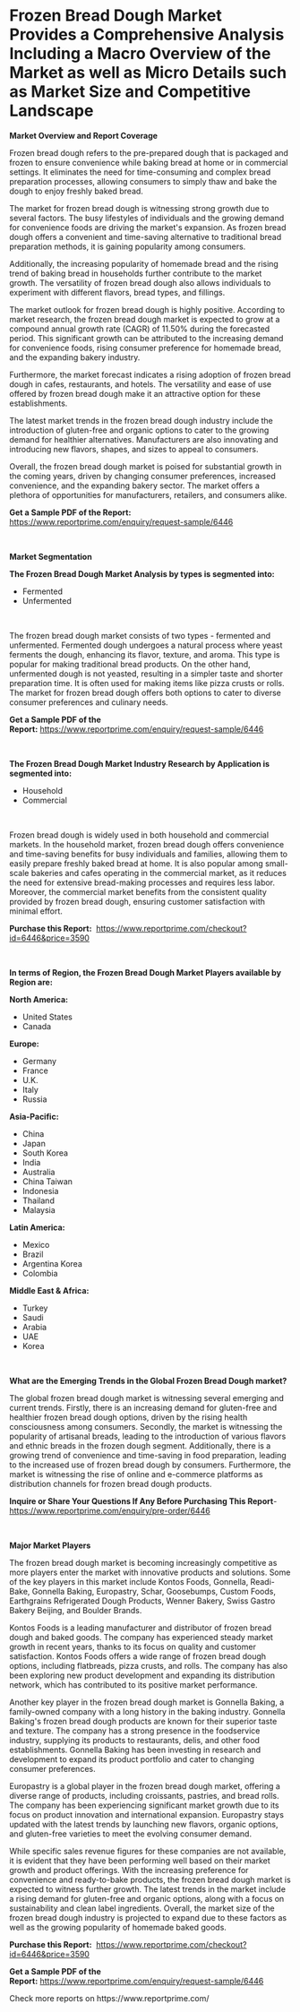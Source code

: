 <p><h1>Frozen Bread Dough Market Provides a Comprehensive Analysis Including a Macro Overview of the Market as well as Micro Details such as Market Size and Competitive Landscape</h1></p><p><strong>Market Overview and Report Coverage</strong></p>
<p><p>Frozen bread dough refers to the pre-prepared dough that is packaged and frozen to ensure convenience while baking bread at home or in commercial settings. It eliminates the need for time-consuming and complex bread preparation processes, allowing consumers to simply thaw and bake the dough to enjoy freshly baked bread.</p><p>The market for frozen bread dough is witnessing strong growth due to several factors. The busy lifestyles of individuals and the growing demand for convenience foods are driving the market's expansion. As frozen bread dough offers a convenient and time-saving alternative to traditional bread preparation methods, it is gaining popularity among consumers.</p><p>Additionally, the increasing popularity of homemade bread and the rising trend of baking bread in households further contribute to the market growth. The versatility of frozen bread dough also allows individuals to experiment with different flavors, bread types, and fillings.</p><p>The market outlook for frozen bread dough is highly positive. According to market research, the frozen bread dough market is expected to grow at a compound annual growth rate (CAGR) of 11.50% during the forecasted period. This significant growth can be attributed to the increasing demand for convenience foods, rising consumer preference for homemade bread, and the expanding bakery industry.</p><p>Furthermore, the market forecast indicates a rising adoption of frozen bread dough in cafes, restaurants, and hotels. The versatility and ease of use offered by frozen bread dough make it an attractive option for these establishments.</p><p>The latest market trends in the frozen bread dough industry include the introduction of gluten-free and organic options to cater to the growing demand for healthier alternatives. Manufacturers are also innovating and introducing new flavors, shapes, and sizes to appeal to consumers.</p><p>Overall, the frozen bread dough market is poised for substantial growth in the coming years, driven by changing consumer preferences, increased convenience, and the expanding bakery sector. The market offers a plethora of opportunities for manufacturers, retailers, and consumers alike.</p></p>
<p><strong>Get a Sample PDF of the Report:</strong> <a href="https://www.reportprime.com/enquiry/request-sample/6446">https://www.reportprime.com/enquiry/request-sample/6446</a></p>
<p>&nbsp;</p>
<p><strong>Market Segmentation</strong></p>
<p><strong>The Frozen Bread Dough Market Analysis by types is segmented into:</strong></p>
<p><ul><li>Fermented</li><li>Unfermented</li></ul></p>
<p>&nbsp;</p>
<p><p>The frozen bread dough market consists of two types - fermented and unfermented. Fermented dough undergoes a natural process where yeast ferments the dough, enhancing its flavor, texture, and aroma. This type is popular for making traditional bread products. On the other hand, unfermented dough is not yeasted, resulting in a simpler taste and shorter preparation time. It is often used for making items like pizza crusts or rolls. The market for frozen bread dough offers both options to cater to diverse consumer preferences and culinary needs.</p></p>
<p><strong>Get a Sample PDF of the Report:</strong>&nbsp;<a href="https://www.reportprime.com/enquiry/request-sample/6446">https://www.reportprime.com/enquiry/request-sample/6446</a></p>
<p>&nbsp;</p>
<p><strong>The Frozen Bread Dough Market Industry Research by Application is segmented into:</strong></p>
<p><ul><li>Household</li><li>Commercial</li></ul></p>
<p>&nbsp;</p>
<p><p>Frozen bread dough is widely used in both household and commercial markets. In the household market, frozen bread dough offers convenience and time-saving benefits for busy individuals and families, allowing them to easily prepare freshly baked bread at home. It is also popular among small-scale bakeries and cafes operating in the commercial market, as it reduces the need for extensive bread-making processes and requires less labor. Moreover, the commercial market benefits from the consistent quality provided by frozen bread dough, ensuring customer satisfaction with minimal effort.</p></p>
<p><strong>Purchase this Report:</strong>&nbsp; <a href="https://www.reportprime.com/checkout?id=6446&price=3590">https://www.reportprime.com/checkout?id=6446&price=3590</a></p>
<p>&nbsp;</p>
<p><strong>In terms of Region, the Frozen Bread Dough Market Players available by Region are:</strong></p>
<p>
    <p> <strong> North America: </strong>
        <ul>
            <li>United States</li>
            <li>Canada</li>
        </ul>
        </p> 
    <p> <strong> Europe: </strong>
        <ul>
            <li>Germany</li>
            <li>France</li>
            <li>U.K.</li>
            <li>Italy</li>
            <li>Russia</li>
        </ul>
        </p> 
    <p> <strong> Asia-Pacific: </strong>
        <ul>
            <li>China</li>
            <li>Japan</li>
            <li>South Korea</li>
            <li>India</li>
            <li>Australia</li>
            <li>China Taiwan</li>
            <li>Indonesia</li>
            <li>Thailand</li>
            <li>Malaysia</li>
        </ul>
        </p> 
    <p> <strong> Latin America: </strong>
        <ul>
            <li>Mexico</li>
            <li>Brazil</li>
            <li>Argentina Korea</li>
            <li>Colombia</li>
        </ul>
        </p> 
    <p> <strong> Middle East & Africa: </strong>
        <ul>
            <li>Turkey</li>
            <li>Saudi</li>
            <li>Arabia</li>
            <li>UAE</li>
            <li>Korea</li>
        </ul>
    </p>
    </p>
<p>&nbsp;</p>
<p><strong>What are the Emerging Trends in the Global Frozen Bread Dough market?</strong></p>
<p><p>The global frozen bread dough market is witnessing several emerging and current trends. Firstly, there is an increasing demand for gluten-free and healthier frozen bread dough options, driven by the rising health consciousness among consumers. Secondly, the market is witnessing the popularity of artisanal breads, leading to the introduction of various flavors and ethnic breads in the frozen dough segment. Additionally, there is a growing trend of convenience and time-saving in food preparation, leading to the increased use of frozen bread dough by consumers. Furthermore, the market is witnessing the rise of online and e-commerce platforms as distribution channels for frozen bread dough products.</p></p>
<p><strong>Inquire or Share Your Questions If Any Before Purchasing This Report</strong>- <a href="https://www.reportprime.com/enquiry/pre-order/6446">https://www.reportprime.com/enquiry/pre-order/6446</a></p>
<p>&nbsp;</p>
<p><strong>Major Market Players</strong></p>
<p><p>The frozen bread dough market is becoming increasingly competitive as more players enter the market with innovative products and solutions. Some of the key players in this market include Kontos Foods, Gonnella, Readi-Bake, Gonnella Baking, Europastry, Schar, Goosebumps, Custom Foods, Earthgrains Refrigerated Dough Products, Wenner Bakery, Swiss Gastro Bakery Beijing, and Boulder Brands.</p><p>Kontos Foods is a leading manufacturer and distributor of frozen bread dough and baked goods. The company has experienced steady market growth in recent years, thanks to its focus on quality and customer satisfaction. Kontos Foods offers a wide range of frozen bread dough options, including flatbreads, pizza crusts, and rolls. The company has also been exploring new product development and expanding its distribution network, which has contributed to its positive market performance.</p><p>Another key player in the frozen bread dough market is Gonnella Baking, a family-owned company with a long history in the baking industry. Gonnella Baking's frozen bread dough products are known for their superior taste and texture. The company has a strong presence in the foodservice industry, supplying its products to restaurants, delis, and other food establishments. Gonnella Baking has been investing in research and development to expand its product portfolio and cater to changing consumer preferences.</p><p>Europastry is a global player in the frozen bread dough market, offering a diverse range of products, including croissants, pastries, and bread rolls. The company has been experiencing significant market growth due to its focus on product innovation and international expansion. Europastry stays updated with the latest trends by launching new flavors, organic options, and gluten-free varieties to meet the evolving consumer demand.</p><p>While specific sales revenue figures for these companies are not available, it is evident that they have been performing well based on their market growth and product offerings. With the increasing preference for convenience and ready-to-bake products, the frozen bread dough market is expected to witness further growth. The latest trends in the market include a rising demand for gluten-free and organic options, along with a focus on sustainability and clean label ingredients. Overall, the market size of the frozen bread dough industry is projected to expand due to these factors as well as the growing popularity of homemade baked goods.</p></p>
<p><strong>Purchase this Report:</strong>&nbsp;&nbsp;<a href="https://www.reportprime.com/checkout?id=6446&price=3590">https://www.reportprime.com/checkout?id=6446&price=3590</a></p>
<p></p>
<p><strong>Get a Sample PDF of the Report:</strong>&nbsp;<a href="https://www.reportprime.com/enquiry/request-sample/6446">https://www.reportprime.com/enquiry/request-sample/6446</a></p>
<p>Check more reports on https://www.reportprime.com/</p>